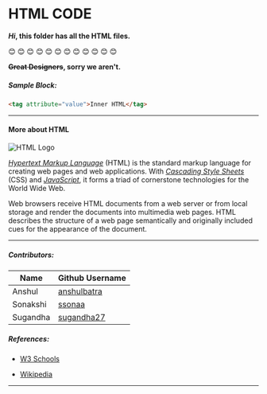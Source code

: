 # HTML CODE 

***Hi*, this folder has all the HTML files.**

:blush:  :blush:  :blush:  :blush:  :blush:  :blush:  :blush:  :blush:  :blush:  :blush:  :blush:  :blush:

**~~Great Designers~~, sorry we aren't.** 

##### Sample Block:

```HTML
<tag attribute="value">Inner HTML</tag>
```

---

#### More about HTML

![HTML Logo](https://en.wikipedia.org/wiki/HTML#/media/File:HTML5_logo_and_wordmark.svg)

[*Hypertext Markup Language*](https://en.wikipedia.org/wiki/HTML "Link to HTML") (HTML) is the standard markup language for creating web pages and web applications. With [*Cascading Style Sheets*](https://en.wikipedia.org/wiki/Cascading_Style_Sheets "Link to CSS") (CSS) and [*JavaScript*](https://en.wikipedia.org/wiki/JavaScript "Link to JavaScript"), it forms a triad of cornerstone technologies for the World Wide Web.

Web browsers receive HTML documents from a web server or from local storage and render the documents into multimedia web pages. HTML describes the structure of a web page semantically and originally included cues for the appearance of the document.

---

##### Contributors:

| Name       | Github Username |
|------------|-----------------|
| Anshul     | [anshulbatra](https://github.com/anshulbatra "Link to Anshul's Github profile")|
| Sonakshi   | [ssonaa](https://github.com/ssonaa "Link to Sona's Github profile")            |
| Sugandha   | [sugandha27](https://github.com/sugandha27 "Link to Sugandha's Github profile")|

##### References:
* [W3 Schools](https://www.w3schools.com/html/)
- [Wikipedia](https://en.wikipedia.org/wiki/HTML)

---


